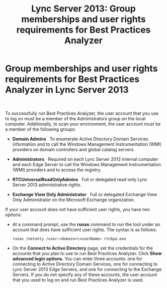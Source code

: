 ﻿---
title: 'Lync Server 2013: Group memberships and user rights requirements for Best Practices Analyzer'
TOCTitle: Group memberships and user rights requirements for Best Practices Analyzer
ms:assetid: f812e343-8f75-454e-b7a8-1b404e32071a
ms:mtpsurl: https://technet.microsoft.com/en-us/library/Gg591354(v=OCS.15)
ms:contentKeyID: 48185869
ms.date: 07/23/2014
mtps_version: v=OCS.15
---

# Group memberships and user rights requirements for Best Practices Analyzer in Lync Server 2013

 


To successfully run Best Practices Analyzer, the user account that you use to log on must be a member of the Administrators group on the local computer. Additionally, to scan your environment, the user account must be a member of the following groups:

  - **Domain Admins**   To enumerate Active Directory Domain Services information and to call the Windows Management Instrumentation (WMI) providers on domain controllers and global catalog servers.

  - **Administrators**   Required on each Lync Server 2013 internal computer and each Edge Server to call the Windows Management Instrumentation (WMI) providers and to access the registry.

  - **RTCUniversalReadOnlyAdmins**   Full or delegated read only Lync Server 2013 administrative rights.

  - **Exchange View Only Administrator**   Full or delegated Exchange View Only Administrator on the Microsoft Exchange organization.

If your user account does not have sufficient user rights, you have two options:

  - At a command prompt, use the **runas** command to run the tool under an account that does have sufficient user rights. The syntax is as follows:
    
        runas /netonly /user:<domain>\<userName> rtcbpa.exe

  - On the **Connect to Active Directory** page, set the credentials for the accounts that you plan to use to run Best Practices Analyzer. Click **Show advanced login options**. You can enter three accounts: one for connecting to Active Directory Domain Services, one for connecting to Lync Server 2013 Edge Servers, and one for connecting to the Exchange Servers. If you do not specify any of these accounts, the user account that you used to log on and run Best Practices Analyzer is used.

